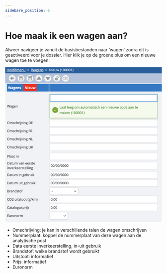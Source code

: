 ```yaml
---
sidebare_position: 6
---
```


# Hoe maak ik een wagen aan?

Alweer navigeer je vanuit de basisbestanden naar ‘wagen’ zodra dit is geactiveerd voor je dossier. Hier klik je op de groene plus om een nieuwe wagen toe te voegen:

![alt text](/img/images/image202.png)

- Omschrijving: je kan in verschillende talen de wagen omschrijven
- Nummerplaat: koppel de nummerplaat van deze wagen aan de analytische post
- Data eerste inverkeerstelling, in-uit gebruik
- Brandstof: welke brandstof wordt gebruikt
- Uitstoot: informatief
- Prijs: informatief
- Euronorm